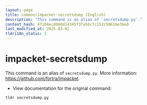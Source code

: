 ```yaml
---
layout: page
title: common/impacket-secretsdump (English)
description: "This command is an alias of `secretsdump.py`."
content_hash: 47104ecd060d14345f3fa56c7c152c58616e36e0
last_modified_at: 2025-03-02
tldri18n_status: 2
---
```

# impacket-secretsdump

This command is an alias of `secretsdump.py`.
More information: <https://github.com/fortra/impacket>.

- View documentation for the original command:

`tldr secretsdump.py`
